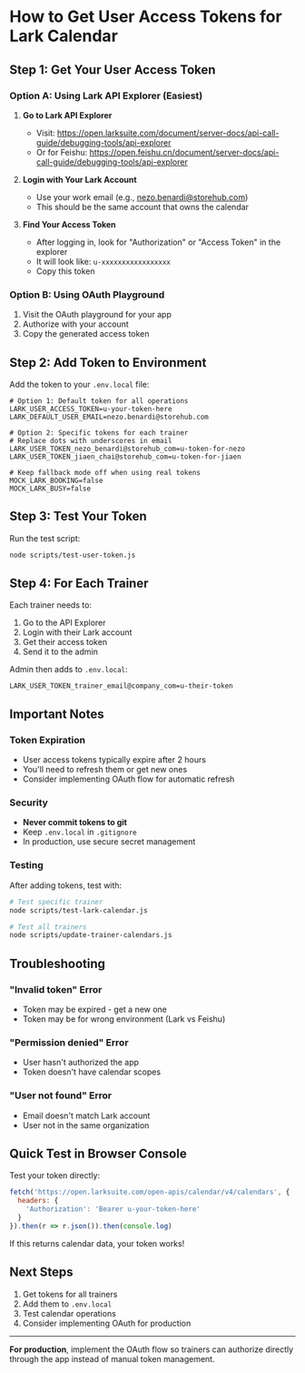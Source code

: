 # How to Get User Access Tokens for Lark Calendar

## Step 1: Get Your User Access Token

### Option A: Using Lark API Explorer (Easiest)

1. **Go to Lark API Explorer**
   - Visit: https://open.larksuite.com/document/server-docs/api-call-guide/debugging-tools/api-explorer
   - Or for Feishu: https://open.feishu.cn/document/server-docs/api-call-guide/debugging-tools/api-explorer

2. **Login with Your Lark Account**
   - Use your work email (e.g., nezo.benardi@storehub.com)
   - This should be the same account that owns the calendar

3. **Find Your Access Token**
   - After logging in, look for "Authorization" or "Access Token" in the explorer
   - It will look like: `u-xxxxxxxxxxxxxxxxx`
   - Copy this token

### Option B: Using OAuth Playground

1. Visit the OAuth playground for your app
2. Authorize with your account
3. Copy the generated access token

## Step 2: Add Token to Environment

Add the token to your `.env.local` file:

```env
# Option 1: Default token for all operations
LARK_USER_ACCESS_TOKEN=u-your-token-here
LARK_DEFAULT_USER_EMAIL=nezo.benardi@storehub.com

# Option 2: Specific tokens for each trainer
# Replace dots with underscores in email
LARK_USER_TOKEN_nezo_benardi@storehub_com=u-token-for-nezo
LARK_USER_TOKEN_jiaen_chai@storehub_com=u-token-for-jiaen

# Keep fallback mode off when using real tokens
MOCK_LARK_BOOKING=false
MOCK_LARK_BUSY=false
```

## Step 3: Test Your Token

Run the test script:
```bash
node scripts/test-user-token.js
```

## Step 4: For Each Trainer

Each trainer needs to:
1. Go to the API Explorer
2. Login with their Lark account
3. Get their access token
4. Send it to the admin

Admin then adds to `.env.local`:
```env
LARK_USER_TOKEN_trainer_email@company_com=u-their-token
```

## Important Notes

### Token Expiration
- User access tokens typically expire after 2 hours
- You'll need to refresh them or get new ones
- Consider implementing OAuth flow for automatic refresh

### Security
- **Never commit tokens to git**
- Keep `.env.local` in `.gitignore`
- In production, use secure secret management

### Testing
After adding tokens, test with:
```bash
# Test specific trainer
node scripts/test-lark-calendar.js

# Test all trainers
node scripts/update-trainer-calendars.js
```

## Troubleshooting

### "Invalid token" Error
- Token may be expired - get a new one
- Token may be for wrong environment (Lark vs Feishu)

### "Permission denied" Error
- User hasn't authorized the app
- Token doesn't have calendar scopes

### "User not found" Error
- Email doesn't match Lark account
- User not in the same organization

## Quick Test in Browser Console

Test your token directly:
```javascript
fetch('https://open.larksuite.com/open-apis/calendar/v4/calendars', {
  headers: {
    'Authorization': 'Bearer u-your-token-here'
  }
}).then(r => r.json()).then(console.log)
```

If this returns calendar data, your token works!

## Next Steps

1. Get tokens for all trainers
2. Add them to `.env.local`
3. Test calendar operations
4. Consider implementing OAuth for production

---

**For production**, implement the OAuth flow so trainers can authorize directly through the app instead of manual token management.